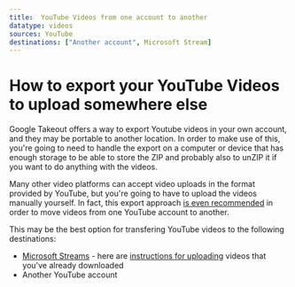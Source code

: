 ```yaml
---
title:  YouTube Videos from one account to another
datatype: videos
sources: YouTube
destinations: ["Another account", Microsoft Stream]
---
```


# How to export your YouTube Videos to upload somewhere else

Google Takeout offers a way to export Youtube videos in your own account, and they may be portable
to another location.  In order to make use of this, you're going to need to handle the export on a computer
or device that has enough storage to be able to store the ZIP and probably also to unZIP it if you want to
do anything with the videos.

Many other video platforms can accept video uploads in the format provided by YouTube, but you're going to 
have to upload the videos manually yourself. In fact, this export approach [is even recommended](https://it.stonybrook.edu/help/kb/moving-videos-from-one-youtube-account-to-another) 
in order to move videos from one YouTube account to another.

This may be the best option for transfering YouTube videos to the following destinations:
 * [Microsoft Streams](https://www.microsoft.com/en-us/microsoft-365/microsoft-stream) - here are [instructions for uploading](https://learn.microsoft.com/en-us/stream/portal-upload-video) videos that you've already downloaded
 * Another YouTube account
